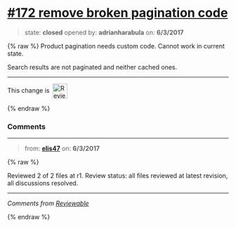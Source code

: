 # [\#172 remove broken pagination code](https://github.com/adrianharabula/condr/pull/172)

> state: **closed** opened by: **adrianharabula** on: **6/3/2017**

{% raw %}
Product pagination needs custom code. Cannot work in current state.

Search results are not paginated and neither cached ones.

<!-- Reviewable:start -->
---
This change is [<img src="https://reviewable.io/review_button.svg" height="34" align="absmiddle" alt="Reviewable"/>](https://reviewable.io/reviews/adrianharabula/condr/172)
<!-- Reviewable:end -->

{% endraw %}


### Comments

---
> from: [**elis47**](https://github.com/adrianharabula/condr/pull/172#issuecomment-306000097) on: **6/3/2017**

{% raw %}




Reviewed 2 of 2 files at r1.
Review status: all files reviewed at latest revision, all discussions resolved.

---



*Comments from [Reviewable](https://reviewable.io:443/reviews/adrianharabula/condr/172)*
<!-- Sent from Reviewable.io -->

{% endraw %}
